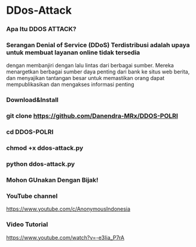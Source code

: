 # DDos-Attack 
### Apa Itu DDOS ATTACK?

### Serangan Denial of Service (DDoS) Terdistribusi adalah upaya untuk membuat layanan online tidak tersedia
dengan membanjiri dengan lalu lintas dari berbagai sumber. Mereka menargetkan berbagai sumber daya penting
dari bank ke situs web berita, dan menyajikan tantangan besar untuk memastikan orang dapat mempublikasikan dan mengakses informasi penting



### Download&Install

### git clone https://github.com/Danendra-MRx/DDOS-POLRI

### cd DDOS-POLRI

### chmod +x ddos-attack.py

### python ddos-attack.py

### Mohon GUnakan Dengan Bijak!




### YouTube channel

https://www.youtube.com/c/AnonymousIndonesia

### Video Tutorial

https://www.youtube.com/watch?v=-e3Iia_P7rA
